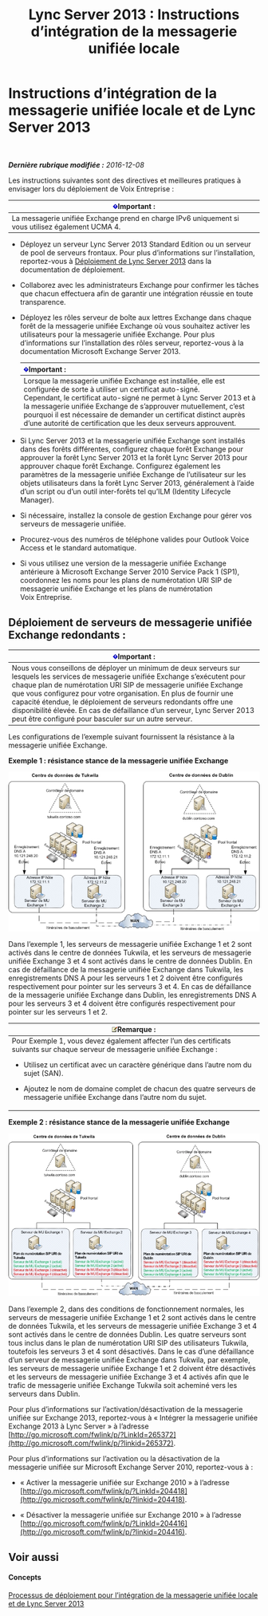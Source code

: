 ﻿---
title: 'Lync Server 2013 : Instructions d’intégration de la messagerie unifiée locale'
TOCTitle: Instructions d’intégration de la messagerie unifiée locale et de Lync Server
ms:assetid: 829ac017-6907-40f9-be22-787a28eae0ac
ms:mtpsurl: https://technet.microsoft.com/fr-fr/library/Gg398656(v=OCS.15)
ms:contentKeyID: 49297919
ms.date: 12/10/2016
mtps_version: v=OCS.15
ms.translationtype: HT
---

# Instructions d’intégration de la messagerie unifiée locale et de Lync Server 2013

 

_**Dernière rubrique modifiée :** 2016-12-08_

Les instructions suivantes sont des directives et meilleures pratiques à envisager lors du déploiement de Voix Entreprise :

<table>
<thead>
<tr class="header">
<th><img src="images/Gg425917.important(OCS.15).gif" title="important" alt="important" />Important :</th>
</tr>
</thead>
<tbody>
<tr class="odd">
<td>La messagerie unifiée Exchange prend en charge IPv6 uniquement si vous utilisez également UCMA 4.</td>
</tr>
</tbody>
</table>


  - Déployez un serveur Lync Server 2013 Standard Edition ou un serveur de pool de serveurs frontaux. Pour plus d’informations sur l’installation, reportez-vous à [Déploiement de Lync Server 2013](lync-server-2013-deploying-lync-server.md) dans la documentation de déploiement.

  - Collaborez avec les administrateurs Exchange pour confirmer les tâches que chacun effectuera afin de garantir une intégration réussie en toute transparence.

  - Déployez les rôles serveur de boîte aux lettres Exchange dans chaque forêt de la messagerie unifiée Exchange où vous souhaitez activer les utilisateurs pour la messagerie unifiée Exchange. Pour plus d’informations sur l’installation des rôles serveur, reportez-vous à la documentation Microsoft Exchange Server 2013.
    
    <table>
    <thead>
    <tr class="header">
    <th><img src="images/Gg425917.important(OCS.15).gif" title="important" alt="important" />Important :</th>
    </tr>
    </thead>
    <tbody>
    <tr class="odd">
    <td>Lorsque la messagerie unifiée Exchange est installée, elle est configurée de sorte à utiliser un certificat auto-signé.<br />
    Cependant, le certificat auto-signé ne permet à Lync Server 2013 et à la messagerie unifiée Exchange de s’approuver mutuellement, c’est pourquoi il est nécessaire de demander un certificat distinct auprès d’une autorité de certification que les deux serveurs approuvent.</td>
    </tr>
    </tbody>
    </table>


  - Si Lync Server 2013 et la messagerie unifiée Exchange sont installés dans des forêts différentes, configurez chaque forêt Exchange pour approuver la forêt Lync Server 2013 et la forêt Lync Server 2013 pour approuver chaque forêt Exchange. Configurez également les paramètres de la messagerie unifiée Exchange de l’utilisateur sur les objets utilisateurs dans la forêt Lync Server 2013, généralement à l’aide d’un script ou d’un outil inter-forêts tel qu’ILM (Identity Lifecycle Manager).

  - Si nécessaire, installez la console de gestion Exchange pour gérer vos serveurs de messagerie unifiée.

  - Procurez-vous des numéros de téléphone valides pour Outlook Voice Access et le standard automatique.

  - Si vous utilisez une version de la messagerie unifiée Exchange antérieure à Microsoft Exchange Server 2010 Service Pack 1 (SP1), coordonnez les noms pour les plans de numérotation URI SIP de messagerie unifiée Exchange et les plans de numérotation Voix Entreprise.

## Déploiement de serveurs de messagerie unifiée Exchange redondants :

<table>
<thead>
<tr class="header">
<th><img src="images/Gg425917.important(OCS.15).gif" title="important" alt="important" />Important :</th>
</tr>
</thead>
<tbody>
<tr class="odd">
<td>Nous vous conseillons de déployer un minimum de deux serveurs sur lesquels les services de messagerie unifiée Exchange s’exécutent pour chaque plan de numérotation URI SIP de messagerie unifiée Exchange que vous configurez pour votre organisation. En plus de fournir une capacité étendue, le déploiement de serveurs redondants offre une disponibilité élevée. En cas de défaillance d’un serveur, Lync Server 2013 peut être configuré pour basculer sur un autre serveur.</td>
</tr>
</tbody>
</table>


Les configurations de l’exemple suivant fournissent la résistance à la messagerie unifiée Exchange.

**Exemple 1 : résistance stance de la messagerie unifiée Exchange**

![Messagerie unifiée Exchange Exemple 1](images/Gg398656.3644b847-0847-4550-a989-e3fc51de5c4b(OCS.15).jpg "Messagerie unifiée Exchange Exemple 1")

Dans l’exemple 1, les serveurs de messagerie unifiée Exchange 1 et 2 sont activés dans le centre de données Tukwila, et les serveurs de messagerie unifiée Exchange 3 et 4 sont activés dans le centre de données Dublin. En cas de défaillance de la messagerie unifiée Exchange dans Tukwila, les enregistrements DNS A pour les serveurs 1 et 2 doivent être configurés respectivement pour pointer sur les serveurs 3 et 4. En cas de défaillance de la messagerie unifiée Exchange dans Dublin, les enregistrements DNS A pour les serveurs 3 et 4 doivent être configurés respectivement pour pointer sur les serveurs 1 et 2.

<table>
<colgroup>
<col style="width: 100%" />
</colgroup>
<thead>
<tr class="header">
<th><img src="images/Gg398920.note(OCS.15).gif" title="note" alt="note" />Remarque :</th>
</tr>
</thead>
<tbody>
<tr class="odd">
<td>Pour Exemple 1, vous devez également affecter l’un des certificats suivants sur chaque serveur de messagerie unifiée Exchange :
<ul>
<li><p>Utilisez un certificat avec un caractère générique dans l’autre nom du sujet (SAN).</p></li>
<li><p>Ajoutez le nom de domaine complet de chacun des quatre serveurs de messagerie unifiée Exchange dans l’autre nom du sujet.</p></li>
</ul></td>
</tr>
</tbody>
</table>


**Exemple 2 : résistance stance de la messagerie unifiée Exchange**

![Messagerie unifiée Exchange Exemple 2](images/Gg398656.15754273-306e-448d-b258-84bc2936a2e8(OCS.15).jpg "Messagerie unifiée Exchange Exemple 2")

Dans l’exemple 2, dans des conditions de fonctionnement normales, les serveurs de messagerie unifiée Exchange 1 et 2 sont activés dans le centre de données Tukwila, et les serveurs de messagerie unifiée Exchange 3 et 4 sont activés dans le centre de données Dublin. Les quatre serveurs sont tous inclus dans le plan de numérotation URI SIP des utilisateurs Tukwila, toutefois les serveurs 3 et 4 sont désactivés. Dans le cas d’une défaillance d’un serveur de messagerie unifiée Exchange dans Tukwila, par exemple, les serveurs de messagerie unifiée Exchange 1 et 2 doivent être désactivés et les serveurs de messagerie unifiée Exchange 3 et 4 activés afin que le trafic de messagerie unifiée Exchange Tukwila soit acheminé vers les serveurs dans Dublin.

Pour plus d’informations sur l’activation/désactivation de la messagerie unifiée sur Exchange 2013, reportez-vous à « Intégrer la messagerie unifiée Exchange 2013 à Lync Server » à l’adresse [http://go.microsoft.com/fwlink/p/?LinkId=265372](http://go.microsoft.com/fwlink/p/?linkid=265372).

Pour plus d’informations sur l’activation ou la désactivation de la messagerie unifiée sur Microsoft Exchange Server 2010, reportez-vous à :

  - « Activer la messagerie unifiée sur Exchange 2010 » à l’adresse [http://go.microsoft.com/fwlink/p/?LinkId=204418](http://go.microsoft.com/fwlink/p/?linkid=204418).

  - « Désactiver la messagerie unifiée sur Exchange 2010 » à l’adresse [http://go.microsoft.com/fwlink/p/?LinkId=204416](http://go.microsoft.com/fwlink/p/?linkid=204416).

## Voir aussi

#### Concepts

[Processus de déploiement pour l’intégration de la messagerie unifiée locale et de Lync Server 2013](lync-server-2013-deployment-process-for-integrating-on-premises-unified-messaging.md)

